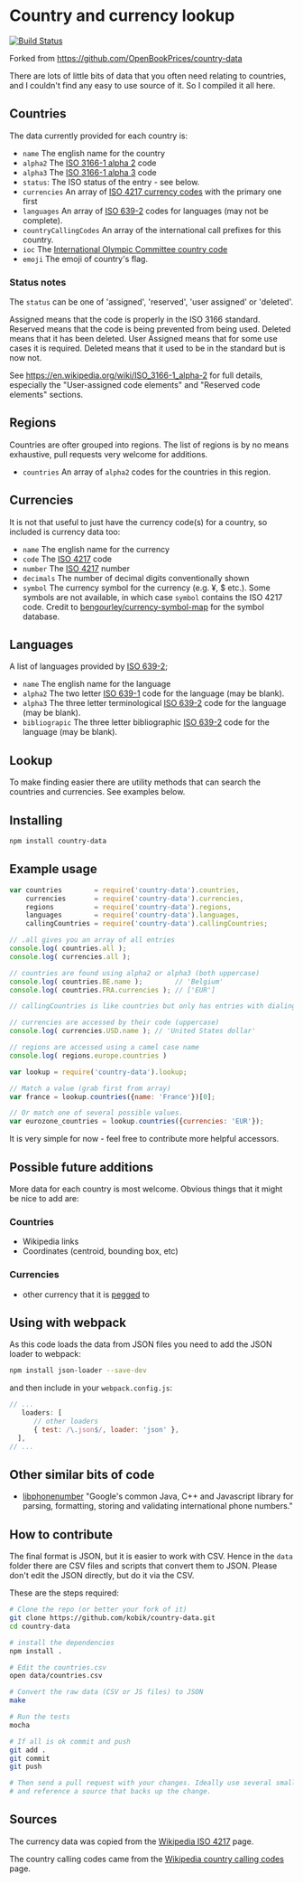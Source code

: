 # Country and currency lookup

[![Build Status](https://travis-ci.org/kobik/country-data.svg?branch=master)](https://travis-ci.org/kobik/country-data)

Forked from https://github.com/OpenBookPrices/country-data

There are lots of little bits of data that you often need relating to countries,
and I couldn't find any easy to use source of it. So I compiled it all here.

## Countries

The data currently provided for each country is:

  * `name` The english name for the country
  * `alpha2` The [ISO 3166-1 alpha 2](http://en.wikipedia.org/wiki/ISO_3166-1_alpha-2) code
  * `alpha3` The [ISO 3166-1 alpha 3](http://en.wikipedia.org/wiki/ISO_3166-1_alpha-3) code
  * `status`: The ISO status of the entry - see below.
  * `currencies` An array of [ISO 4217 currency codes](http://en.wikipedia.org/wiki/ISO_4217) with the primary one first
  * `languages` An array of [ISO 639-2](http://en.wikipedia.org/wiki/ISO_639-2) codes for languages (may not be complete).
  * `countryCallingCodes` An array of the international call prefixes for this country.
  * `ioc` The [International Olympic Committee country code](http://en.wikipedia.org/wiki/List_of_IOC_country_codes)
  * `emoji` The emoji of country's flag.

### Status notes

The `status` can be one of 'assigned', 'reserved', 'user assigned' or 'deleted'.

Assigned means that the code is properly in the ISO 3166 standard. Reserved means that the code is being prevented from being used. Deleted means that it has been deleted. User Assigned means that for some use cases it is required. Deleted means that it used to be in the standard but is now not.

See https://en.wikipedia.org/wiki/ISO_3166-1_alpha-2 for full details, especially the "User-assigned code elements" and "Reserved code elements" sections.

## Regions

Countries are ofter grouped into regions. The list of regions is by no means exhaustive, pull requests very welcome for additions.

  * `countries` An array of `alpha2` codes for the countries in this region.

## Currencies

It is not that useful to just have the currency code(s) for a country, so included is currency data too:

  * `name` The english name for the currency
  * `code` The [ISO 4217](http://en.wikipedia.org/wiki/ISO_4217) code
  * `number` The [ISO 4217](http://en.wikipedia.org/wiki/ISO_4217) number
  * `decimals` The number of decimal digits conventionally shown
  * `symbol` The currency symbol for the currency (e.g. ¥, $ etc.). Some symbols are not available, in which case
    `symbol` contains the ISO 4217 code.  Credit to [bengourley/currency-symbol-map](https://github.com/bengourley/currency-symbol-map)
    for the symbol database.

## Languages

A list of languages provided by [ISO 639-2](http://en.wikipedia.org/wiki/ISO_639-2);

  * `name` The english name for the language
  * `alpha2` The two letter [ISO 639-1](http://en.wikipedia.org/wiki/ISO_639-1) code for the language (may be blank).
  * `alpha3` The three letter terminological [ISO 639-2](http://en.wikipedia.org/wiki/ISO_639-2) code for the language (may be blank).
  * `bibliograpic` The three letter bibliographic [ISO 639-2](http://en.wikipedia.org/wiki/ISO_639-2) code for the language (may be blank).

## Lookup

To make finding easier there are utility methods that can search the countries and currencies. See examples below.


## Installing

``` bash
npm install country-data
```


## Example usage

``` javascript
var countries        = require('country-data').countries,
    currencies       = require('country-data').currencies,
    regions          = require('country-data').regions,
    languages        = require('country-data').languages,
    callingCountries = require('country-data').callingCountries;

// .all gives you an array of all entries
console.log( countries.all );
console.log( currencies.all );

// countries are found using alpha2 or alpha3 (both uppercase)
console.log( countries.BE.name );        // 'Belgium'
console.log( countries.FRA.currencies ); // ['EUR']

// callingCountries is like countries but only has entries with dialing codes.

// currencies are accessed by their code (uppercase)
console.log( currencies.USD.name ); // 'United States dollar'

// regions are accessed using a camel case name
console.log( regions.europe.countries )
```

``` javascript
var lookup = require('country-data').lookup;

// Match a value (grab first from array)
var france = lookup.countries({name: 'France'})[0];

// Or match one of several possible values.
var eurozone_countries = lookup.countries({currencies: 'EUR'});
```

It is very simple for now - feel free to contribute more helpful accessors.


## Possible future additions

More data for each country is most welcome. Obvious things that it might be nice
to add are:

### Countries

  * Wikipedia links
  * Coordinates (centroid, bounding box, etc)

### Currencies

  * other currency that it is [pegged](http://en.wikipedia.org/wiki/Fixed_exchange_rate) to

## Using with webpack

As this code loads the data from JSON files you need to add the JSON loader to webpack:

``` bash
npm install json-loader --save-dev
```

and then include in your `webpack.config.js`:

``` javascript
// ...
   loaders: [
      // other loaders
      { test: /\.json$/, loader: 'json' },
  ],
// ...
```

## Other similar bits of code

* [libphonenumber](https://code.google.com/p/libphonenumber/) "Google's common Java, C++ and Javascript library for parsing, formatting, storing and validating international phone numbers."


## How to contribute

The final format is JSON, but it is easier to work with CSV. Hence in the `data`
folder there are CSV files and scripts that convert them to JSON. Please don't
edit the JSON directly, but do it via the CSV.

These are the steps required:

``` bash
# Clone the repo (or better your fork of it)
git clone https://github.com/kobik/country-data.git
cd country-data

# install the dependencies
npm install .

# Edit the countries.csv
open data/countries.csv

# Convert the raw data (CSV or JS files) to JSON
make

# Run the tests
mocha

# If all is ok commit and push
git add .
git commit
git push

# Then send a pull request with your changes. Ideally use several small commits,
# and reference a source that backs up the change.
```


## Sources

The currency data was copied from the [Wikipedia ISO 4217](http://en.wikipedia.org/wiki/ISO_4217) page.

The country calling codes came from the  [Wikipedia country calling codes](http://en.wikipedia.org/wiki/List_of_country_calling_codes) page.
